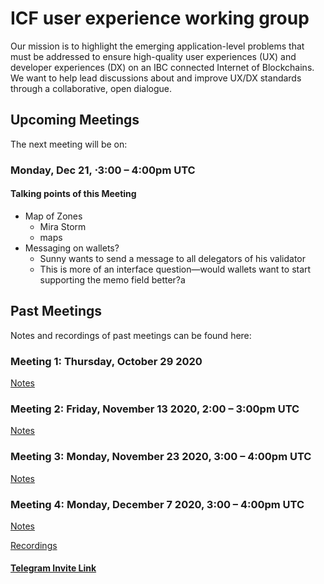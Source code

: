 # ICF user experience working group
Our mission is to highlight the emerging application-level problems that must be addressed to ensure high-quality user experiences (UX) and developer experiences (DX) on an IBC connected Internet of Blockchains. We want to help lead discussions about and improve UX/DX standards through a collaborative, open dialogue.

## Upcoming Meetings
The next meeting will be on:
### Monday, Dec 21, ⋅3:00 – 4:00pm UTC

#### Talking points of this Meeting

* Map of Zones
  * Mira Storm
  * maps
* Messaging on wallets?
  * Sunny wants to send a message to all delegators of his validator
  * This is more of an interface question—would wallets want to start supporting the memo field better?a

## Past Meetings
Notes and recordings of past meetings can be found here:

### Meeting 1: Thursday, October 29 2020
[Notes](/meeting1.html)

### Meeting 2: Friday, November 13 2020, 2:00 – 3:00pm UTC
[Notes](/meeting2.html)

### Meeting 3: Monday, November 23 2020, 3:00 – 4:00pm UTC
[Notes](/meeting3.html)

### Meeting 4: Monday, December 7 2020, 3:00 – 4:00pm UTC
[Notes](/meeting4.html)

[Recordings](https://youtu.be/mX4g1WKdDu0)

#### [Telegram Invite Link](https://t.me/joinchat/E6CkGRrf0A_LswZeG0qvUg)

